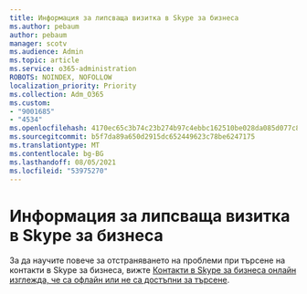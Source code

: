 ```yaml
---
title: Информация за липсваща визитка в Skype за бизнеса
ms.author: pebaum
author: pebaum
manager: scotv
ms.audience: Admin
ms.topic: article
ms.service: o365-administration
ROBOTS: NOINDEX, NOFOLLOW
localization_priority: Priority
ms.collection: Adm_O365
ms.custom:
- "9001685"
- "4534"
ms.openlocfilehash: 4170ec65c3b74c23b274b97c4ebbc162510be028da085d077c8bc69d5c6ba227
ms.sourcegitcommit: b5f7da89a650d2915dc652449623c78be6247175
ms.translationtype: MT
ms.contentlocale: bg-BG
ms.lasthandoff: 08/05/2021
ms.locfileid: "53975270"
---
```

# <a name="missing-contact-card-information-in-skype-for-business"></a>Информация за липсваща визитка в Skype за бизнеса

За да научите повече за отстраняването на проблеми при търсене на контакти в Skype за бизнеса, вижте [Контакти в Skype за бизнеса онлайн изглежда, че са офлайн или не са достъпни за търсене](https://docs.microsoft.com/skypeforbusiness/troubleshoot/online-contacts/contacts-offline-not-searchable).
